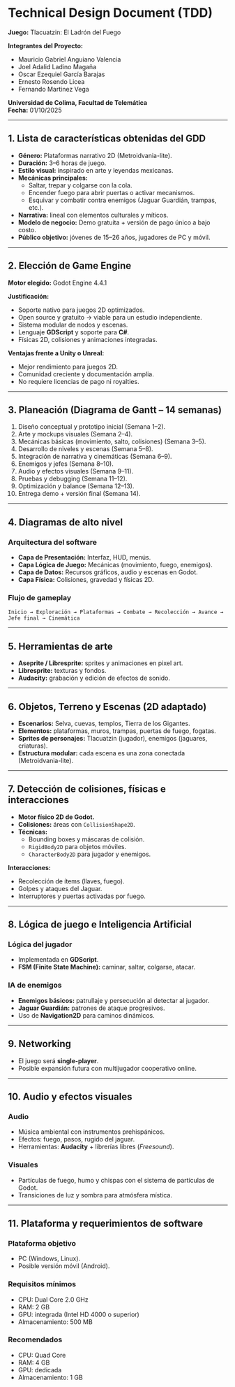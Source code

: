 # Technical Design Document (TDD)  
**Juego:** Tlacuatzin: El Ladrón del Fuego  

**Integrantes del Proyecto:**  
- Mauricio Gabriel Anguiano Valencia  
- Joel Adalid Ladino Magaña  
- Oscar Ezequiel García Barajas  
- Ernesto Rosendo Licea  
- Fernando Martinez Vega  

**Universidad de Colima, Facultad de Telemática**  
**Fecha:** 01/10/2025  

---

## 1. Lista de características obtenidas del GDD  
- **Género:** Plataformas narrativo 2D (Metroidvania-lite).  
- **Duración:** 3–6 horas de juego.  
- **Estilo visual:** inspirado en arte y leyendas mexicanas.  
- **Mecánicas principales:**  
  - Saltar, trepar y colgarse con la cola.  
  - Encender fuego para abrir puertas o activar mecanismos.  
  - Esquivar y combatir contra enemigos (Jaguar Guardián, trampas, etc.).  
- **Narrativa:** lineal con elementos culturales y míticos.  
- **Modelo de negocio:** Demo gratuita + versión de pago único a bajo costo.  
- **Público objetivo:** jóvenes de 15–26 años, jugadores de PC y móvil.  

---

## 2. Elección de Game Engine  
**Motor elegido:** Godot Engine 4.4.1  

**Justificación:**  
- Soporte nativo para juegos 2D optimizados.  
- Open source y gratuito → viable para un estudio independiente.  
- Sistema modular de nodos y escenas.  
- Lenguaje **GDScript** y soporte para **C#**.  
- Físicas 2D, colisiones y animaciones integradas.  

**Ventajas frente a Unity o Unreal:**  
- Mejor rendimiento para juegos 2D.  
- Comunidad creciente y documentación amplia.  
- No requiere licencias de pago ni royalties.  

---

## 3. Planeación (Diagrama de Gantt – 14 semanas)  
1. Diseño conceptual y prototipo inicial (Semana 1–2).  
2. Arte y mockups visuales (Semana 2–4).  
3. Mecánicas básicas (movimiento, salto, colisiones) (Semana 3–5).  
4. Desarrollo de niveles y escenas (Semana 5–8).  
5. Integración de narrativa y cinemáticas (Semana 6–9).  
6. Enemigos y jefes (Semana 8–10).  
7. Audio y efectos visuales (Semana 9–11).  
8. Pruebas y debugging (Semana 11–12).  
9. Optimización y balance (Semana 12–13).  
10. Entrega demo + versión final (Semana 14).  

---

## 4. Diagramas de alto nivel  

### Arquitectura del software  
- **Capa de Presentación:** Interfaz, HUD, menús.  
- **Capa Lógica de Juego:** Mecánicas (movimiento, fuego, enemigos).  
- **Capa de Datos:** Recursos gráficos, audio y escenas en Godot.  
- **Capa Física:** Colisiones, gravedad y físicas 2D.  

### Flujo de gameplay  
`Inicio → Exploración → Plataformas → Combate → Recolección → Avance → Jefe final → Cinemática`  

---

## 5. Herramientas de arte  
- **Aseprite / Libresprite:** sprites y animaciones en pixel art.  
- **Libresprite:** texturas y fondos.  
- **Audacity:** grabación y edición de efectos de sonido.  

---

## 6. Objetos, Terreno y Escenas (2D adaptado)  
- **Escenarios:** Selva, cuevas, templos, Tierra de los Gigantes.  
- **Elementos:** plataformas, muros, trampas, puertas de fuego, fogatas.  
- **Sprites de personajes:** Tlacuatzin (jugador), enemigos (jaguares, criaturas).  
- **Estructura modular:** cada escena es una zona conectada (Metroidvania-lite).  

---

## 7. Detección de colisiones, físicas e interacciones  
- **Motor físico 2D de Godot.**  
- **Colisiones:** áreas con `CollisionShape2D`.  
- **Técnicas:**  
  - Bounding boxes y máscaras de colisión.  
  - `RigidBody2D` para objetos móviles.  
  - `CharacterBody2D` para jugador y enemigos.  

**Interacciones:**  
- Recolección de ítems (llaves, fuego).  
- Golpes y ataques del Jaguar.  
- Interruptores y puertas activadas por fuego.  

---

## 8. Lógica de juego e Inteligencia Artificial  

### Lógica del jugador  
- Implementada en **GDScript**.  
- **FSM (Finite State Machine):** caminar, saltar, colgarse, atacar.  

### IA de enemigos  
- **Enemigos básicos:** patrullaje y persecución al detectar al jugador.  
- **Jaguar Guardián:** patrones de ataque progresivos.  
- Uso de **Navigation2D** para caminos dinámicos.  

---

## 9. Networking  
- El juego será **single-player**.  
- Posible expansión futura con multijugador cooperativo online.  

---

## 10. Audio y efectos visuales  

### Audio  
- Música ambiental con instrumentos prehispánicos.  
- Efectos: fuego, pasos, rugido del jaguar.  
- Herramientas: **Audacity** + librerías libres (*Freesound*).  

### Visuales  
- Partículas de fuego, humo y chispas con el sistema de partículas de Godot.  
- Transiciones de luz y sombra para atmósfera mística.  

---

## 11. Plataforma y requerimientos de software  

### Plataforma objetivo  
- PC (Windows, Linux).  
- Posible versión móvil (Android).  

### Requisitos mínimos  
- CPU: Dual Core 2.0 GHz  
- RAM: 2 GB  
- GPU: integrada (Intel HD 4000 o superior)  
- Almacenamiento: 500 MB  

### Recomendados  
- CPU: Quad Core  
- RAM: 4 GB  
- GPU: dedicada  
- Almacenamiento: 1 GB  
